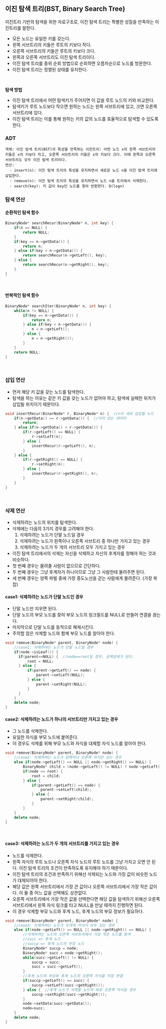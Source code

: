 ## 이진 탐색 트리(BST, Binary Search Tree)
이진트리 기반의 탐색을 위한 자료구조로, 이진 탐색 트리는 특별한 성질을 만족하는 이진트리를 말한다.
* 모든 노드는 유일한 키를 갖는다.
* 왼쪽 서브트리의 키들은 루트의 키보다 작다.
* 오른쪽 서브트리의 키들은 루트의 키보다 크다.
* 왼쪽과 오른쪽 서브트리도 이진 탐색 트리이다.
* 이진 탐색 트리를 중위 순회 방법으로 순회하면 오름차순으로 노드를 방문한다.
* 이진 탐색 트리는 정렬된 상태를 유지한다. 
</br>

**탐색 방법**
* 이진 탐색 트리에서 어떤 탐색키가 주어지면 이 값을 루트 노드의 키와 비교한다.
* 탐색키가 루트 노드보다 작으면 원하는 노드는 왼쪽 서브트리에 있고, 크면 오른쪽 서브트리에 있다.
* 이진 탐색 트리는 이를 통해 원하는 키의 값의 노드를 효율적으로 탐색할 수 있도록 한다.

### ADT
```
객체: 이진 탐색 트리(BST)의 특성을 만족하는 이진트리: 어떤 노드 x의 왼쪽 서브트리의 키들은 x의 키보다 작고, 오른쪽 서브트리의 키들은 x의 키보다 크다. 이때 왼쪽과 오른쪽 서브트리도 모두 이진 탐색 트리이다.
연산:
  - insert(n): 이진 탐색 트리의 특성을 유지하면서 새로운 노드 n을 이진 탐색 트리에 삽입한다.
  - remove(n): 이진 탐색 트리의 특성을 유지하면서 노드 n을 트리에서 삭제한다.
  - search(key): 키 값이 key인 노드를 찾아 반환한다. O(logn)
```

### 탐색 연산
#### 순환적인 탐색 함수
```C++
BinaryNode* searchRecur(BinaryNode* n, int key) {
    if(n == NULL) {
        return NULL;
    }
    if(key == n->getData()) {
        return n;
    } else if(key < n->getData()) {
        return searchRecur(n->getLeft(), key);
    } else {
        return searchRecur(n->getRight(), key);
    }
}
```
</br>

#### 반복적인 탐색 함수
```C++
BinaryNode* searchIter(BinaryNode* n, int key) {
    while(n != NULL) {
        if(key == n->getData()) {
            return n;
        } else if(key < n->getData()) {
            n = n->getLeft();
        } else {
            n = n->getRight());
        }
    }
    return NULL:
}
```
</br>

### 삽입 연산
* 먼저 해당 키 값을 갖는 노드를 탐색한다.
* 탐색을 하는 이유는 같은 키 값을 갖는 노드가 없어야 하고, 탐색에 실패한 위치가 삽입될 위치이기 때문이다.
```C++
void insertRecur(BinarNode* r, BinaryNode* n) {  //n이 새로 삽입될 노드
    if(n->getData() == r->getData()) {  //이미 있는 데이터
        return;
    } else if(n->getData() < r->getData()) {
        if(r->getLeft() == NULL) {
            r->setLeft(n);
        } else {
            insertRecur(r->getLeft(), n);
        }
    } else {
        if(r->getRight() == NULL) {
            r->setRight(n);
        } else {
            insertRecur(r->getRight(), n);
        }
    }
}
```
</br>

### 삭제 연산
* 삭제하려는 노드의 위치를 탐색한다.
* 삭제에는 다음의 3가지 경우를 고려해야 한다.
  1. 삭제하려는 노드가 단말 노드일 경우
  2. 삭제하려는 노드가 왼쪽이나 오른쪽 서브트리 중 하나만 가지고 있는 경우
  3. 삭제하려는 노드가 두 개의 서브트리 모두 가지고 있는 경우
* 이진 탐색 트리에서의 삭제는 자신을 삭제하고 자신의 후계자를 정해야 하는 것과 비슷하다.
* 첫 번째 경우는 물려줄 사람이 없으므로 간단하다.
* 두 번째 경우는 그냥 후계자가 하나이므로 그냥 그 사람한테 물려주면 된다.
* 세 번째 경우는 양쪽 파벌 중에 가장 중도노선을 걷는 사람에게 물려준다. (가장 복잡)

#### case1: 삭제하려는 노드가 단말 노드인 경우
* 단말 노드만 지우면 된다.
* 단말 노드의 부모 노드를 찾아 부모 노드의 링크필드를 NULL로 만들어 연결을 끊는다.
* 마지막으로 단말 노드를 동적으로 해제시킨다.
* 주의할 점은 삭제할 노드와 함께 부모 노드를 알아야 한다.
```C++
void remove(BinaryNode* parent, BinaryNode* node) {
    //case1: 삭제하려는 노드가 단말 노드일 경우
    if(node->isLeaf()) {
      if(parent==NULL) {  //node==root일 경우, 공백상태가 된다. 
          root = NULL;
      } else {
          if(parent->getLeft() == node) {
              parent->setLeft(NULL);
          } else {
              parent->setRight(NULL);
          }
      }
    }
    delete node;
}
```

#### case2: 삭제하려는 노드가 하나의 서브트리만 가지고 있는 경우
* 그 노드를 삭제한다.
* 유일한 자식을 부모 노드에 붙여준다.
* 이 경우도 삭제를 위해 부모 노드와 자식을 대체할 자식 노드를 알아야 한다.
```C++
void remove(BinaryNode* parent, BinaryNode* node) {
    //case2: 삭제하려는 노드가 왼쪽이나 오른쪽 자식만 갖는 경우
    else if(node->getLeft() == NULL || node->getRight() == NULL) {
        BinaryNode* child = (node->getLeft() != NULL) ? node->getLeft() : node->getRight();
        if(node == root) {
            root = child;
        } else {
            if(parent->getLeft() == node) {
                parent->setLeft(child);
            } else {
                parent->setRight(child);
            }
        }
    }
    delete node;
}
```
</br>

#### case3: 삭제하려는 노드가 두 개의 서브트리를 가지고 있는 경우
* 노드를 삭제한다.
* 왼쪽 자식의 루트 노드나 오른쪽 자식 노드의 루트 노드를 그냥 가지고 오면 안 된다. 이진 탐색 트리의 조건이 만족하도록 유지해야 하기 때문이다.
* 이진 탐색 트리의 조건과 만족하기 위해선 삭제되는 노드와 가장 값이 비슷한 노드가 대체되어야 한다.
* 해당 값은 왼쪽 서브트리에서 가장 큰 값이나 오른쪽 서브트리에서 가장 작은 값이다. 이 둘 중 어느 값을 선택해도 상관없다.
* 오른쪽 서브트리에서 가장 작은 값을 선택한다면 해당 값을 탐색하기 위해선 오른쪽 서브트리에서 왼쪽 자식 링크를 타고 NULL을 만날 때까지 진행하면 된다.
* 이 경우 삭제할 부모 노드와 후계 노드, 후계 노드의 부모 정보가 필요하다.
```C++
void remove(BinaryNode* parent, BinaryNode* node) {
    //case3: 삭제하려는 노드가 두개의 자식이 모두 있는 경우
    else if(node->getLeft() == NULL || node->getRight() == NULL) {
        //삭제하려는 노드의 오른쪽 서브트리에서 가장 작은 노드를 탐색
        //succ => 후계 노드
        //succp => 후계 노드의 부모 노드
        BinaryNode* succp = node;
        BinaryNode* succ = node->getRight();
        while(succ->getLeft() != NULL) {
            succp = succ;
            succ = succ->getLeft();
        }
        //후계 노드의 부모와 후계 노드의 오른쪽 자식을 직접 연결
        if(succp->getLeft() == succ) {
            succp->setLeft(succ->getRight());
        } else {  //후계 노드가 삭제할 노드의 바로 오른쪽 자식일 경우
            succp->setRight(succ->getRight());
        }
        node->setData(succ->getData());
        node=succ;
    }
    delete node;
}
```


  

